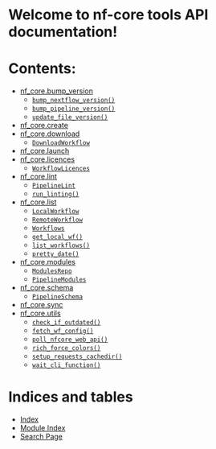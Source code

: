 <!-- nf-core documentation master file, created by
sphinx-quickstart on Thu Jan  3 16:24:03 2019.
You can adapt this file completely to your liking, but it should at least
contain the root `toctree` directive. -->

# Welcome to nf-core tools API documentation!

# Contents:

- [nf_core.bump_version](bump_version)
  - [`bump_nextflow_version()`](bump_version#nf_core.bump_version.bump_nextflow_version)
  - [`bump_pipeline_version()`](bump_version#nf_core.bump_version.bump_pipeline_version)
  - [`update_file_version()`](bump_version#nf_core.bump_version.update_file_version)
- [nf_core.create](create)
- [nf_core.download](download)
  - [`DownloadWorkflow`](download#nf_core.download.DownloadWorkflow)
- [nf_core.launch](launch)
- [nf_core.licences](licences)
  - [`WorkflowLicences`](licences#nf_core.licences.WorkflowLicences)
- [nf_core.lint](lint)
  - [`PipelineLint`](lint#nf_core.lint.PipelineLint)
  - [`run_linting()`](lint#nf_core.lint.run_linting)
- [nf_core.list](list)
  - [`LocalWorkflow`](list#nf_core.list.LocalWorkflow)
  - [`RemoteWorkflow`](list#nf_core.list.RemoteWorkflow)
  - [`Workflows`](list#nf_core.list.Workflows)
  - [`get_local_wf()`](list#nf_core.list.get_local_wf)
  - [`list_workflows()`](list#nf_core.list.list_workflows)
  - [`pretty_date()`](list#nf_core.list.pretty_date)
- [nf_core.modules](modules)
  - [`ModulesRepo`](modules#nf_core.modules.ModulesRepo)
  - [`PipelineModules`](modules#nf_core.modules.PipelineModules)
- [nf_core.schema](schema)
  - [`PipelineSchema`](schema#nf_core.schema.PipelineSchema)
- [nf_core.sync](sync)
- [nf_core.utils](utils)
  - [`check_if_outdated()`](utils#nf_core.utils.check_if_outdated)
  - [`fetch_wf_config()`](utils#nf_core.utils.fetch_wf_config)
  - [`poll_nfcore_web_api()`](utils#nf_core.utils.poll_nfcore_web_api)
  - [`rich_force_colors()`](utils#nf_core.utils.rich_force_colors)
  - [`setup_requests_cachedir()`](utils#nf_core.utils.setup_requests_cachedir)
  - [`wait_cli_function()`](utils#nf_core.utils.wait_cli_function)

# Indices and tables

- [Index](genindex)
- [Module Index](py-modindex)
- [Search Page](search)
